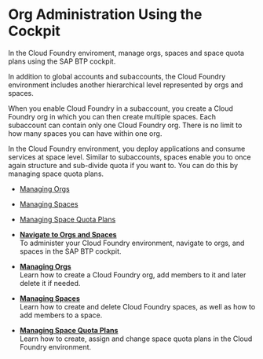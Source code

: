 <!-- loioc4c25cc63ac845779f76202360f98694 -->

# Org Administration Using the Cockpit

 In the Cloud Foundry enviroment, manage orgs, spaces and space quota plans using the SAP BTP cockpit. 

In addition to global accounts and subaccounts, the Cloud Foundry environment includes another hierarchical level represented by orgs and spaces.

When you enable Cloud Foundry in a subaccount, you create a Cloud Foundry org in which you can then create multiple spaces. Each subaccount can contain only one Cloud Foundry org. There is no limit to how many spaces you can have within one org.

In the Cloud Foundry environment, you deploy applications and consume services at space level. Similar to subaccounts, spaces enable you to once again structure and sub-divide quota if you want to. You can do this by managing space quota plans.

-   [Managing Orgs](Managing_Orgs_fe1ebf3.md)
-   [Managing Spaces](Managing_Spaces_5209d55.md)
-   [Managing Space Quota Plans](Managing_Space_Quota_Plans_4e5f0ee.md)

-   **[Navigate to Orgs and Spaces](Navigate_to_Orgs_and_Spaces_5bf8735.md "To administer your Cloud
                                Foundry environment, navigate to orgs,
		and spaces in the SAP BTP cockpit. ")**  
To administer your Cloud Foundry environment, navigate to orgs, and spaces in the SAP BTP cockpit.
-   **[Managing Orgs](Managing_Orgs_fe1ebf3.md "Learn how to create a Cloud
                                Foundry org, add members to it and
		later delete it if needed.")**  
Learn how to create a Cloud Foundry org, add members to it and later delete it if needed.
-   **[Managing Spaces](Managing_Spaces_5209d55.md "Learn how to create and delete Cloud
                                Foundry spaces, as well
		as how to add members to a space.")**  
Learn how to create and delete Cloud Foundry spaces, as well as how to add members to a space.
-   **[Managing Space Quota Plans](Managing_Space_Quota_Plans_4e5f0ee.md "Learn how to create, assign and change space quota plans in the Cloud
                                Foundry environment.")**  
Learn how to create, assign and change space quota plans in the Cloud Foundry environment.

